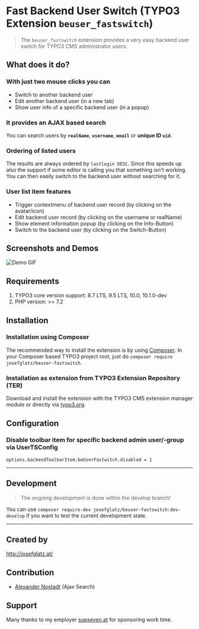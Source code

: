 Fast Backend User Switch (TYPO3 Extension `beuser_fastswitch`)
==============================================================

> The `beuser_fastswitch` extension provides a very easy backend user
> switch for TYPO3 CMS administrator users.

## What does it do?

### With just two mouse clicks you can

* Switch to another backend user
* Edit another backend user (in a new tab)
* Show user info of a specific backend user (in a popup)

### It provides an AJAX based search

You can search users by **`realName`**, **`username`**, **`email`** or
**unique ID `uid`**.

### Ordering of listed users

The results are always ordered by `lastlogin DESC`. Since this speeds up
also the support if some editor is calling you that something isn't
working. You can then easily switch to the backend user without
searching for it.

### User list item features

* Trigger contextmenu of backend user record (by clicking on the avatar/icon)
* Edit backend user record (by clicking on the username or realName)
* Show element information popup (by clicking on the Info-Button)
* Switch to the backend user (by clicking on the Switch-Button)

## Screenshots and Demos

![Demo GIF](https://raw.githubusercontent.com/josefglatz/beuser_fastswitch/master/Documentation/Images/beuser-fastswitch-v1-0-2.gif "Extension Demo v1.0.2 and TYPO3 CMS 8.7LTS")

## Requirements

1. TYPO3 core version support: 8.7 LTS, 9.5 LTS, 10.0, 10.1.0-dev
2. PHP version: >= 7.2

## Installation

### Installation using Composer

The recommended way to install the extension is by using
[Composer](https://getcomposer.org/). In your Composer based TYPO3
project root, just do `composer require josefglatz/beuser-fastswitch`.

### Installation as extension from TYPO3 Extension Repository (TER)

Download and install the extension with the TYPO3 CMS extension manager
module or directly via
[typo3.org](https://typo3.org/extensions/repository/view/beuser_fastswitch).

## Configuration

### Disable toolbar item for specific backend admin user/-group via UserTSConfig

```
options.backendToolbarItem.beUserFastwitch.disabled = 1
```

---

## Development

> The ongoing development is done within the develop branch!

You can use `composer require-dev
josefglatz/beuser-fastswitch:dev-develop` if you want to test the
current development state.

---

## Created by

http://josefglatz.at/

## Contribution

* [Alexander Nostadt](https://github.com/AMartinNo1) (Ajax Search)

## Support

Many thanks to my employer [supseven.at](https://www.supseven.at/) for
sponsoring work time.
